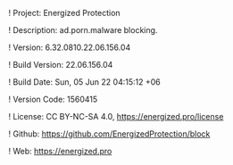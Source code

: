 ! Project: Energized Protection

! Description: ad.porn.malware blocking.

! Version: 6.32.0810.22.06.156.04

! Build Version: 22.06.156.04

! Build Date: Sun, 05 Jun 22 04:15:12 +06

! Version Code: 1560415

! License: CC BY-NC-SA 4.0, https://energized.pro/license

! Github: https://github.com/EnergizedProtection/block

! Web: https://energized.pro
